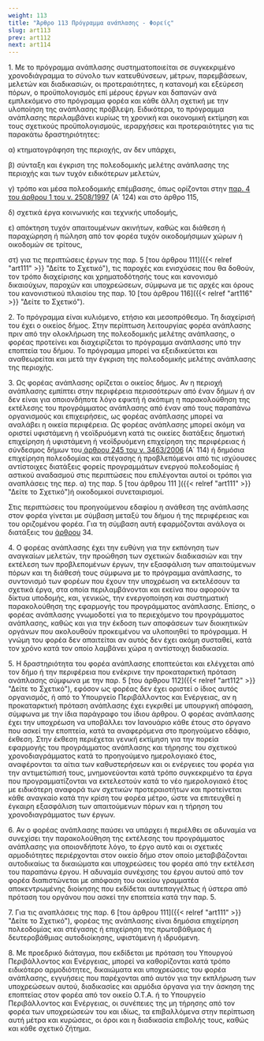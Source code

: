 ```yaml
---
weight: 113
title: "Άρθρο 113 Πρόγραμμα ανάπλασης - Φορείς"
slug: art113
prev: art112
next: art114
---
```


1\. Με το πρόγραμμα ανάπλασης συστηματοποιείται σε συγκεκριμένο χρονοδιάγραμμα το σύνολο των κατευθύνσεων, μέτρων, παρεμβάσεων, μελετών και διαδικασιών, οι προτεραιότητες, η κατανομή και εξεύρεση πόρων, ο προϋπολογισμός επί μέρους έργων και δαπανών ανά εμπλεκόμενο στο πρόγραμμα φορέα και κάθε άλλη σχετική με την υλοποίηση της ανάπλασης πρόβλεψη. Ειδικότερα, το πρόγραμμα ανάπλασης περιλαμβάνει κυρίως τη χρονική και οικονομική εκτίμηση και τους σχετικούς προϋπολογισμούς, ιεραρχήσεις και προτεραιότητες για τις παρακάτω δραστηριότητες:

α) κτηματογράφηση της περιοχής, αν δεν υπάρχει,

β) σύνταξη και έγκριση της πολεοδομικής μελέτης ανάπλασης της περιοχής και των τυχόν ειδικότερων μελετών,

γ) τρόπο και μέσα πολεοδομικής επέμβασης, όπως ορίζονται στην <a href="https://ia37rg02wpsa01.blob.core.windows.net/fek/01/1997/19970100124.pdf" title="Δείτε το Σχετικό">παρ. 4 του άρθρου 1 του ν. 2508/1997</a> (Α΄ 124) και στο άρθρο 115,

δ) σχετικά έργα κοινωνικής και τεχνικής υποδομής,

ε) απόκτηση τυχόν απαιτουμένων ακινήτων, καθώς και διάθεση ή παραχώρηση ή πώληση από τον φορέα τυχόν οικοδομήσιμων χώρων ή οικοδομών σε τρίτους,

στ) για τις περιπτώσεις έργων της παρ. 5 [του άρθρου 111]({{< relref "art111" >}} "Δείτε το Σχετικό"), τις παροχές και ενισχύσεις που θα δοθούν, τον τρόπο διαχείρισης και χρηματοδότησής τους και κανονισμό δικαιούχων, παροχών και υποχρεώσεων, σύμφωνα με τις αρχές και όρους του κανονιστικού πλαισίου της παρ. 10 [του άρθρου 116]({{< relref "art116" >}} "Δείτε το Σχετικό").

2\. Το πρόγραμμα είναι κυλιόμενο, ετήσιο και μεσοπρόθεσμο. Τη διαχείρισή του έχει ο οικείος δήμος. Στην περίπτωση λειτουργίας φορέα ανάπλασης πριν από την ολοκλήρωση της πολεοδομικής μελέτης ανάπλασης, ο φορέας προτείνει και διαχειρίζεται το πρόγραμμα ανάπλασης υπό την εποπτεία του δήμου. Το πρόγραμμα μπορεί να εξειδικεύεται και αναθεωρείται και μετά την έγκριση της πολεοδομικής μελέτης ανάπλασης της περιοχής.

3\. Ως φορέας ανάπλασης ορίζεται ο οικείος δήμος. Αν η περιοχή ανάπλασης εμπίπτει στην περιφέρεια περισσότερων από έναν δήμων ή αν δεν είναι για οποιονδήποτε λόγο εφικτή ή σκόπιμη η παρακολούθηση της εκτέλεσης του προγράμματος ανάπλασης από έναν από τους παραπάνω οργανισμούς και επιχειρήσεις, ως φορέας ανάπλασης μπορεί να αναλάβει η οικεία περιφέρεια. Ως φορέας ανάπλασης μπορεί ακόμη να οριστεί υφιστάμενη ή νεοϊδρυόμενη κατά τις οικείες διατάξεις δημοτική επιχείρηση ή υφιστάμενη ή νεοϊδρυόμενη επιχείρηση της περιφέρειας ή σύνδεσμος δήμων του<a href="https://ia37rg02wpsa01.blob.core.windows.net/fek/01/2006/20060100114.pdf" title="Δείτε το Σχετικό"> άρθρου 245 του ν. 3463/2006</a> (Α΄ 114) ή δημόσια επιχείρηση πολεοδομίας και στέγασης ή προβλεπόμενοι από τις ισχύουσες αντίστοιχες διατάξεις φορείς προγραμμάτων ενεργού πολεοδομίας ή αστικού αναδασμού στις περιπτώσεις που επιλέγονται αυτοί οι τρόποι για αναπλάσεις της περ. α) της παρ. 5 [του άρθρου 111 ]({{< relref "art111" >}} "Δείτε το Σχετικό")ή οικοδομικοί συνεταιρισμοί.

Στις περιπτώσεις του προηγούμενου εδαφίου η ανάθεση της ανάπλασης στον φορέα γίνεται με σύμβαση μεταξύ του δήμου ή της περιφέρειας και του οριζομένου φορέα. Για τη σύμβαση αυτή εφαρμόζονται ανάλογα οι διατάξεις του [άρθρου](about:blank) 34.

4\. Ο φορέας ανάπλασης έχει την ευθύνη για την εκπόνηση των αναγκαίων μελετών, την προώθηση των σχετικών διαδικασιών και την εκτέλεση των προβλεπομένων έργων, την εξασφάλιση των απαιτούμενων πόρων και τη διάθεσή τους σύμφωνα με το πρόγραμμα ανάπλασης, το συντονισμό των φορέων που έχουν την υποχρέωση να εκτελέσουν τα σχετικά έργα, στα οποία περιλαμβάνονται και εκείνα που αφορούν τα δίκτυα υποδομής, και, γενικώς, την ενεργοποίηση και συστηματική παρακολούθηση της εφαρμογής του προγράμματος ανάπλασης. Επίσης, ο φορέας ανάπλασης γνωμοδοτεί για το περιεχόμενο του προγράμματος ανάπλασης, καθώς και για την έκδοση των αποφάσεων των διοικητικών οργάνων που ακολουθούν προκειμένου να υλοποιηθεί το πρόγραμμα. Η γνώμη του φορέα δεν απαιτείται αν αυτός δεν έχει ακόμη συσταθεί, κατά τον χρόνο κατά τον οποίο λαμβάνει χώρα η αντίστοιχη διαδικασία.

5\. Η δραστηριότητα του φορέα ανάπλασης εποπτεύεται και ελέγχεται από τον δήμο ή την περιφέρεια που ενέκρινε την προκαταρκτική πρόταση ανάπλασης σύμφωνα με την παρ. 5 [του άρθρου 112]({{< relref "art112" >}} "Δείτε το Σχετικό"), εφόσον ως φορέας δεν έχει οριστεί ο ίδιος αυτός οργανισμός, ή από το Υπουργείο Περιβάλλοντος και Ενέργειας, αν η προκαταρκτική πρόταση ανάπλασης έχει εγκριθεί με υπουργική απόφαση, σύμφωνα με την ίδια παράγραφο του ίδιου άρθρου. Ο φορέας ανάπλασης έχει την υποχρέωση να υποβάλλει τον Ιανουάριο κάθε έτους στο όργανο που ασκεί την εποπτεία, κατά τα αναφερόμενα στο προηγούμενο εδάφιο, έκθεση. Στην έκθεση περιέχεται γενική εκτίμηση για την πορεία εφαρμογής του προγράμματος ανάπλασης και τήρησης του σχετικού χρονοδιαγράμματος κατά το προηγούμενο ημερολογιακό έτος, αναφέρονται τα αίτια των καθυστερήσεων και οι ενέργειες του φορέα για την αντιμετώπισή τους, μνημονεύονται κατά τρόπο συγκεκριμένο τα έργα που προγραμματίζονται να εκτελεστούν κατά το νέο ημερολογιακό έτος με ειδικότερη αναφορά των σχετικών προτεραιοτήτων και προτείνεται κάθε αναγκαίο κατά την κρίση του φορέα μέτρο, ώστε να επιτευχθεί η έγκαιρη εξασφάλιση των απαιτούμενων πόρων και η τήρηση του χρονοδιαγράμματος των έργων.

6\. Αν ο φορέας ανάπλασης παύσει να υπάρχει ή περιέλθει σε αδυναμία να συνεχίσει την παρακολούθηση της εκτέλεσης του προγράμματος ανάπλασης για οποιονδήποτε λόγο, το έργο αυτό και οι σχετικές αρμοδιότητες περιέρχονται στον οικείο δήμο στον οποίο μεταβιβάζονται αυτοδικαίως τα δικαιώματα και υποχρεώσεις του φορέα από την εκτέλεση του παραπάνω έργου. Η αδυναμία συνέχισης του έργου αυτού από τον φορέα διαπιστώνεται με απόφαση του οικείου γραμματέα αποκεντρωμένης διοίκησης που εκδίδεται αυτεπαγγέλτως ή ύστερα από πρόταση του οργάνου που ασκεί την εποπτεία κατά την παρ. 5.

7\. Για τις αναπλάσεις της παρ. 6 [του άρθρου 111]({{< relref "art111" >}} "Δείτε το Σχετικό"), φορέας της ανάπλασης είναι δημόσια επιχείρηση πολεοδομίας και στέγασης ή επιχείρηση της πρωτοβάθμιας ή δευτεροβάθμιας αυτοδιοίκησης, υφιστάμενη ή ιδρυόμενη.

8\. Με προεδρικό διάταγμα, που εκδίδεται με πρόταση του Υπουργού Περιβάλλοντος και Ενέργειας, μπορεί να καθορίζονται κατά τρόπο ειδικότερο αρμοδιότητες, δικαιώματα και υποχρεώσεις του φορέα ανάπλασης, εγγυήσεις που παρέχονται από αυτόν για την εκπλήρωση των υποχρεώσεων αυτού, διαδικασίες και αρμόδια όργανα για την άσκηση της εποπτείας στον φορέα από τον οικείο Ο.Τ.Α. ή το Υπουργείο Περιβάλλοντος και Ενέργειας, οι συνέπειες της μη τήρησης από τον φορέα των υποχρεώσεών του και ιδίως, τα επιβαλλόμενα στην περίπτωση αυτή μέτρα και κυρώσεις, οι όροι και η διαδικασία επιβολής τους, καθώς και κάθε σχετικό ζήτημα.


